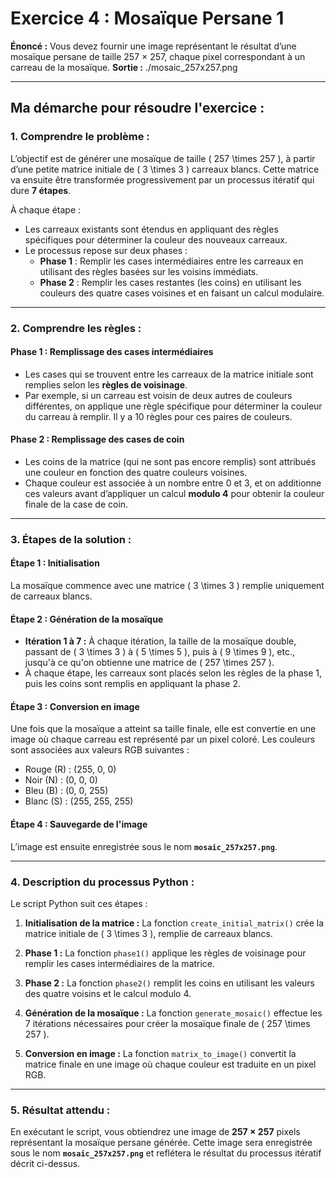 # Exercice 4 : Mosaïque Persane 1

**Énoncé :** Vous devez fournir une image représentant le résultat d’une mosaïque persane de taille 257 × 257, chaque pixel correspondant à un carreau de la mosaïque.
**Sortie :** ./mosaic_257x257.png

---

## Ma démarche pour résoudre l'exercice :

### 1. **Comprendre le problème :**

L’objectif est de générer une mosaïque de taille \( 257 \times 257 \), à partir d’une petite matrice initiale de \( 3 \times 3 \) carreaux blancs. Cette matrice va ensuite être transformée progressivement par un processus itératif qui dure **7 étapes**.

À chaque étape :
- Les carreaux existants sont étendus en appliquant des règles spécifiques pour déterminer la couleur des nouveaux carreaux.
- Le processus repose sur deux phases :
   - **Phase 1** : Remplir les cases intermédiaires entre les carreaux en utilisant des règles basées sur les voisins immédiats.
   - **Phase 2** : Remplir les cases restantes (les coins) en utilisant les couleurs des quatre cases voisines et en faisant un calcul modulaire.

---

### 2. **Comprendre les règles :**

#### Phase 1 : Remplissage des cases intermédiaires
- Les cases qui se trouvent entre les carreaux de la matrice initiale sont remplies selon les **règles de voisinage**.
- Par exemple, si un carreau est voisin de deux autres de couleurs différentes, on applique une règle spécifique pour déterminer la couleur du carreau à remplir. Il y a 10 règles pour ces paires de couleurs.

#### Phase 2 : Remplissage des cases de coin
- Les coins de la matrice (qui ne sont pas encore remplis) sont attribués une couleur en fonction des quatre couleurs voisines.
- Chaque couleur est associée à un nombre entre 0 et 3, et on additionne ces valeurs avant d’appliquer un calcul **modulo 4** pour obtenir la couleur finale de la case de coin.

---

### 3. **Étapes de la solution :**

#### Étape 1 : Initialisation
La mosaïque commence avec une matrice \( 3 \times 3 \) remplie uniquement de carreaux blancs.

#### Étape 2 : Génération de la mosaïque
- **Itération 1 à 7 :** À chaque itération, la taille de la mosaïque double, passant de \( 3 \times 3 \) à \( 5 \times 5 \), puis à \( 9 \times 9 \), etc., jusqu'à ce qu'on obtienne une matrice de \( 257 \times 257 \).
- À chaque étape, les carreaux sont placés selon les règles de la phase 1, puis les coins sont remplis en appliquant la phase 2.

#### Étape 3 : Conversion en image
Une fois que la mosaïque a atteint sa taille finale, elle est convertie en une image où chaque carreau est représenté par un pixel coloré.
Les couleurs sont associées aux valeurs RGB suivantes :
- Rouge (R) : (255, 0, 0)
- Noir (N) : (0, 0, 0)
- Bleu (B) : (0, 0, 255)
- Blanc (S) : (255, 255, 255)

#### Étape 4 : Sauvegarde de l'image
L’image est ensuite enregistrée sous le nom **`mosaic_257x257.png`**.

---

### 4. **Description du processus Python :**

Le script Python suit ces étapes :

1. **Initialisation de la matrice :** La fonction `create_initial_matrix()` crée la matrice initiale de \( 3 \times 3 \), remplie de carreaux blancs.

2. **Phase 1 :** La fonction `phase1()` applique les règles de voisinage pour remplir les cases intermédiaires de la matrice.

3. **Phase 2 :** La fonction `phase2()` remplit les coins en utilisant les valeurs des quatre voisins et le calcul modulo 4.

4. **Génération de la mosaïque :** La fonction `generate_mosaic()` effectue les 7 itérations nécessaires pour créer la mosaïque finale de \( 257 \times 257 \).

5. **Conversion en image :** La fonction `matrix_to_image()` convertit la matrice finale en une image où chaque couleur est traduite en un pixel RGB.

---

### 5. **Résultat attendu :**

En exécutant le script, vous obtiendrez une image de **257 × 257** pixels représentant la mosaïque persane générée. Cette image sera enregistrée sous le nom **`mosaic_257x257.png`** et reflétera le résultat du processus itératif décrit ci-dessus.
